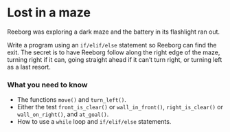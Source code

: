 # Lost in a maze

Reeborg was exploring a dark maze and the battery in its flashlight ran out.

Write a program using an `if/elif/else` statement so Reeborg can find the exit. The secret is to have Reeborg follow along the right edge of the maze, turning right if it can, going straight ahead if it can’t turn right, or turning left as a last resort.

### What you need to know

- The functions `move()` and `turn_left()`.
- Either the test `front_is_clear()` or `wall_in_front()`, `right_is_clear()` or `wall_on_right()`, and `at_goal()`.
- How to use a `while` loop and `if/elif/else` statements.
